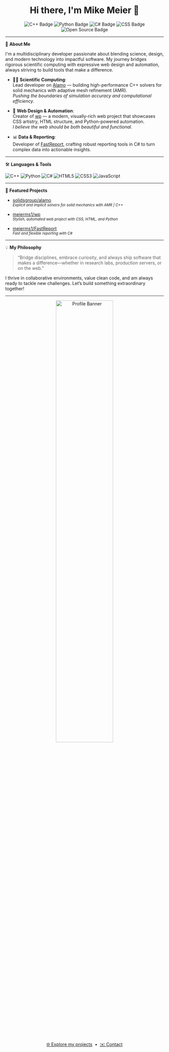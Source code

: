 <!-- Profile README for meierms1 -->

<h1 align="center">Hi there, I'm Mike Meier 👋</h1>

<p align="center">
  <img src="https://img.shields.io/badge/C++-Solid%20Mechanics-blue?logo=c%2b%2b&logoColor=white" alt="C++ Badge"/>
  <img src="https://img.shields.io/badge/Python-Web%20Automation-yellow?logo=python&logoColor=white" alt="Python Badge"/>
  <img src="https://img.shields.io/badge/C%23-Reporting-green?logo=c-sharp&logoColor=white" alt="C# Badge"/>
  <img src="https://img.shields.io/badge/CSS-Web%20Design-purple?logo=css3&logoColor=white" alt="CSS Badge"/>
  <img src="https://img.shields.io/badge/Open%20Source-❤️-red" alt="Open Source Badge"/>
</p>

---

🌟 **About Me**

I'm a multidisciplinary developer passionate about blending science, design, and modern technology into impactful software. My journey bridges rigorous scientific computing with expressive web design and automation, always striving to build tools that make a difference.

- 🧑‍🔬 **Scientific Computing**:  
  Lead developer on [Alamo](https://github.com/solidsgroup/alamo) — building high-performance C++ solvers for solid mechanics with adaptive mesh refinement (AMR).  
  *Pushing the boundaries of simulation accuracy and computational efficiency.*

- 🎨 **Web Design & Automation**:  
  Creator of [wp](https://github.com/meierms1/wp) — a modern, visually-rich web project that showcases CSS artistry, HTML structure, and Python-powered automation.  
  *I believe the web should be both beautiful and functional.*

- 📊 **Data & Reporting**:  
  Developer of [FastReport](https://github.com/meierms1/FastReport), crafting robust reporting tools in C# to turn complex data into actionable insights.

---

🛠️ **Languages & Tools**

<p>
  <img src="https://img.shields.io/badge/-C++-00599C?logo=c%2b%2b&logoColor=white" alt="C++"/>
  <img src="https://img.shields.io/badge/-Python-3776AB?logo=python&logoColor=white" alt="Python"/>
  <img src="https://img.shields.io/badge/-C%23-239120?logo=c-sharp&logoColor=white" alt="C#"/>
  <img src="https://img.shields.io/badge/-HTML5-E34F26?logo=html5&logoColor=white" alt="HTML5"/>
  <img src="https://img.shields.io/badge/-CSS3-1572B6?logo=css3&logoColor=white" alt="CSS3"/>
  <img src="https://img.shields.io/badge/-JavaScript-F7DF1E?logo=javascript&logoColor=black" alt="JavaScript"/>
</p>

---

🚀 **Featured Projects**

- [solidsgroup/alamo](https://github.com/solidsgroup/alamo)  
  <sub><i>Explicit and implicit solvers for solid mechanics with AMR | C++</i></sub>

- [meierms1/wp](https://github.com/meierms1/wp)  
  <sub><i>Stylish, automated web project with CSS, HTML, and Python</i></sub>

- [meierms1/FastReport](https://github.com/meierms1/FastReport)  
  <sub><i>Fast and flexible reporting with C#</i></sub>

---

💡 **My Philosophy**

> “Bridge disciplines, embrace curiosity, and always ship software that makes a difference—whether in research labs, production servers, or on the web.”

I thrive in collaborative environments, value clean code, and am always ready to tackle new challenges. Let’s build something extraordinary together!

---

<p align="center">
  <img src="https://github.com/meierms1/meierms1/raw/main/assets/profile-banner.png" alt="Profile Banner" width="60%"/>
</p>

<p align="center">
  <a href="https://github.com/meierms1?tab=repositories">🌐 Explore my projects</a> &nbsp;•&nbsp;
  <a href="mailto:your.email@example.com">✉️ Contact</a>
</p>
